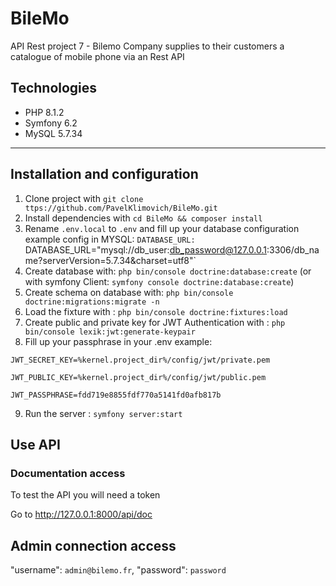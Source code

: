 # BileMo

API Rest project 7 -
Bilemo Company supplies to their customers a catalogue of mobile phone via an Rest API
## Technologies
<ul>
 <li>PHP 8.1.2</li>
 <li>Symfony 6.2</li> 
 <li>MySQL 5.7.34</li> 
</ul>

<hr>

## Installation and configuration

1. Clone project with `git clone ttps://github.com/PavelKlimovich/BileMo.git`
2. Install dependencies with `cd BileMo && composer install`
3. Rename `.env.local` to `.env` and fill up your database configuration
example config in MYSQL: `DATABASE_URL: `DATABASE_URL="mysql://db_user:db_password@127.0.0.1:3306/db_name?serverVersion=5.7.34&charset=utf8"`
4. Create database with: `php bin/console doctrine:database:create` (or with symfony Client: `symfony console doctrine:database:create`)
5. Create schema on database with: `php bin/console doctrine:migrations:migrate -n`
6. Load the fixture with :  `php bin/console doctrine:fixtures:load`
7. Create public and private key for JWT Authentication with : `php bin/console lexik:jwt:generate-keypair`
8. Fill up your passphrase in your .env
example: 

`JWT_SECRET_KEY=%kernel.project_dir%/config/jwt/private.pem`

`JWT_PUBLIC_KEY=%kernel.project_dir%/config/jwt/public.pem`

`JWT_PASSPHRASE=fdd719e8855fdf770a5141fd0afb817b`

9. Run the server : `symfony server:start`

## Use API

### Documentation access

To test the API you will need a token

Go to http://127.0.0.1:8000/api/doc


## Admin connection access

"username": `admin@bilemo.fr`,
"password": `password`
